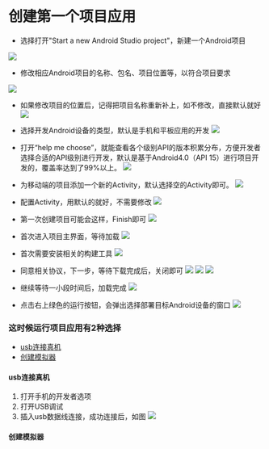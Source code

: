 # 创建第一个项目应用

* 选择打开"Start a new Android Studio project"，新建一个Android项目
  
![](https://brian-1258565516.cos.ap-guangzhou.myqcloud.com/img/启动一个新的项目.png)

* 修改相应Android项目的名称、包名、项目位置等，以符合项目要求
  
![](https://brian-1258565516.cos.ap-guangzhou.myqcloud.com/img/创建新的android项目1.png)
* 如果修改项目的位置后，记得把项目名称重新补上，如不修改，直接默认就好
![](https://brian-1258565516.cos.ap-guangzhou.myqcloud.com/img/补上项目名称.png)

* 选择开发Android设备的类型，默认是手机和平板应用的开发
![](https://brian-1258565516.cos.ap-guangzhou.myqcloud.com/img/适配Android设备.png)
* 打开“help me choose”，就能查看各个级别API的版本积累分布，方便开发者选择合适的API级别进行开发，默认是基于Android4.0（API 15）进行项目开发的，覆盖率达到了99%以上。
![](https://brian-1258565516.cos.ap-guangzhou.myqcloud.com/img/版本分布.png)
* 为移动端的项目添加一个新的Activity，默认选择空的Activity即可。
![](https://brian-1258565516.cos.ap-guangzhou.myqcloud.com/img/添加新的Activity.png)
* 配置Activity，用默认的就好，不需要修改
![](https://brian-1258565516.cos.ap-guangzhou.myqcloud.com/img/配置Activity.png)
* 第一次创建项目可能会这样，Finish即可
![](https://brian-1258565516.cos.ap-guangzhou.myqcloud.com/img/ComponentInstaller.png)
* 首次进入项目主界面，等待加载
![](https://brian-1258565516.cos.ap-guangzhou.myqcloud.com/img/首次进入AS界面.png)
* 首次需要安装相关的构建工具
![](https://brian-1258565516.cos.ap-guangzhou.myqcloud.com/img/首次安装构建工具.png)
* 同意相关协议，下一步，等待下载完成后，关闭即可
![](https://brian-1258565516.cos.ap-guangzhou.myqcloud.com/img/同意协议.png)
![](https://brian-1258565516.cos.ap-guangzhou.myqcloud.com/img/等待下载安装.png)
![](https://brian-1258565516.cos.ap-guangzhou.myqcloud.com/img/下载完成后关闭.png)
* 继续等待一小段时间后，加载完成
![](https://brian-1258565516.cos.ap-guangzhou.myqcloud.com/img/项目主页加载完成.png)
* 点击右上绿色的运行按钮，会弹出选择部署目标Android设备的窗口
![](https://brian-1258565516.cos.ap-guangzhou.myqcloud.com/img/项目主页加载完成1.png)
### 这时候运行项目应用有2种选择
* [usb连接真机](#usb连接真机)
* [创建模拟器](#创建模拟器) 
#### usb连接真机
1. 打开手机的开发者选项
2. 打开USB调试
3. 插入usb数据线连接，成功连接后，如图
![](https://brian-1258565516.cos.ap-guangzhou.myqcloud.com/img/成功连接手机.png)

#### 创建模拟器

